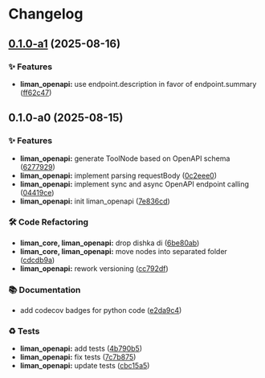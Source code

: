 # Changelog

## [0.1.0-a1](https://github.com/gurobokum/liman/compare/liman_openapi_py-v0.1.0-a0...liman_openapi_py-v0.1.0-a1) (2025-08-16)


### ✨ Features

* **liman_openapi:** use endpoint.description in favor of endpoint.summary ([ff62c47](https://github.com/gurobokum/liman/commit/ff62c472904d1b502cdfa3b7f096af8ab551fec4))

## 0.1.0-a0 (2025-08-15)


### ✨ Features

* **liman_openapi:** generate ToolNode based on OpenAPI schema ([6277929](https://github.com/gurobokum/liman/commit/62779292c33833f1a13e3154852ff2dda56e09ae))
* **liman_openapi:** implement parsing requestBody ([0c2eee0](https://github.com/gurobokum/liman/commit/0c2eee0e13e5b313e858a7fe417dd3fc1ee44939))
* **liman_openapi:** implement sync and async OpenAPI endpoint calling ([04419ce](https://github.com/gurobokum/liman/commit/04419ce582d5a577dc213b3ea682dce8e04c17f2))
* **liman_openapi:** init liman_openapi ([7e836cd](https://github.com/gurobokum/liman/commit/7e836cdb1743cb09792126b4b8e9df61e0c177cf))


### 🛠 Code Refactoring

* **liman_core, liman_openapi:** drop dishka di ([6be80ab](https://github.com/gurobokum/liman/commit/6be80ab6cda1bd55d64ae17019334cb05b4daee1))
* **liman_core, liman_openapi:** move nodes into separated folder ([cdcdb9a](https://github.com/gurobokum/liman/commit/cdcdb9ae1e4a32ccbfd5152ae547a252ee452471))
* **liman_openapi:** rework versioning ([cc792df](https://github.com/gurobokum/liman/commit/cc792dfa6bdfa25bca58f6ac66025c52616c2e9c))


### 📚 Documentation

* add codecov badges for python code ([e2da9c4](https://github.com/gurobokum/liman/commit/e2da9c412bf58f6821cd5f1a0533a27f45e98f2f))


### ♻️ Tests

* **liman_openapi:** add tests ([4b790b5](https://github.com/gurobokum/liman/commit/4b790b52b2225248317bdc3abb8990950a515bbf))
* **liman_openapi:** fix tests ([7c7b875](https://github.com/gurobokum/liman/commit/7c7b87569a7da4c507d496233147a326e211cd06))
* **liman_openapi:** update tests ([cbc15a5](https://github.com/gurobokum/liman/commit/cbc15a5245917d4ce8a98b385cb1332f673cedbb))
